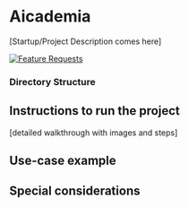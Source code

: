 # Aicademia

[Startup/Project Description comes here]

[![Feature Requests](https://img.shields.io/github/issues/microsoft/vscode/feature-request.svg)](https://github.com/microsoft/vscode/issues?q=is%3Aopen+is%3Aissue+label%3Afeature-request+sort%3Areactions-%2B1-desc)

### Directory Structure


## Instructions to run the project

[detailed walkthrough with images and steps]

## Use-case example


## Special considerations

